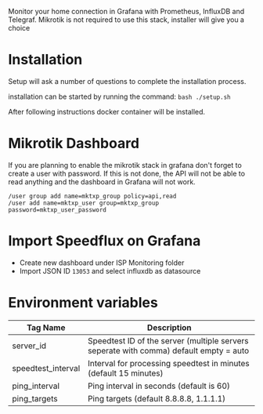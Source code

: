 Monitor your home connection in Grafana with Prometheus, InfluxDB and Telegraf.
Mikrotik is not required to use this stack, installer will give you a choice

# Installation
Setup will ask a number of questions to complete the installation process.

installation can be started by running the command:
````bash ./setup.sh````

After following instructions docker container will be installed.

# Mikrotik Dashboard
If you are planning to enable the mikrotik stack in grafana don't forget to create a user with password.
If this is not done, the API will not be able to read anything and the dashboard in Grafana will not work.

````
/user group add name=mktxp_group policy=api,read
/user add name=mktxp_user group=mktxp_group password=mktxp_user_password
````

# Import Speedflux on Grafana
* Create new dashboard under ISP Monitoring folder
* Import JSON ID ````13053```` and select influxdb as datasource

# Environment variables

| Tag Name 	| Description 	|
|-	|-	|
| server_id 	| Speedtest ID of the server (multiple servers seperate with comma) default empty = auto	|	|
| speedtest_interval 	| Interval for processing speedtest in minutes (default 15 minutes) 	|	|
| ping_interval 	| Ping interval in seconds (default is 60) 	|	|
| ping_targets 	| Ping targets (default 8.8.8.8, 1.1.1.1) 	|	|
